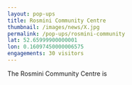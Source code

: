 ```yaml
---
layout: pop-ups
title: Rosmini Community Centre
thumbnail: /images/news/X.jpg
permalink: /pop-ups/rosmini-community
lat: 52.65999900000001
lon: 0.16097450000006575
engagements: 30 visitors
---
```


The Rosmini Community Centre is 
